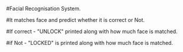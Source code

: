 <p>#Facial Recognisation System.
<p>#It matches face and predict whether it is correct or Not.
<p>#If correct - "UNLOCK" printed along with how much face is matched.
<p>#if Not - "LOCKED" is printed along with how much face is matched.
